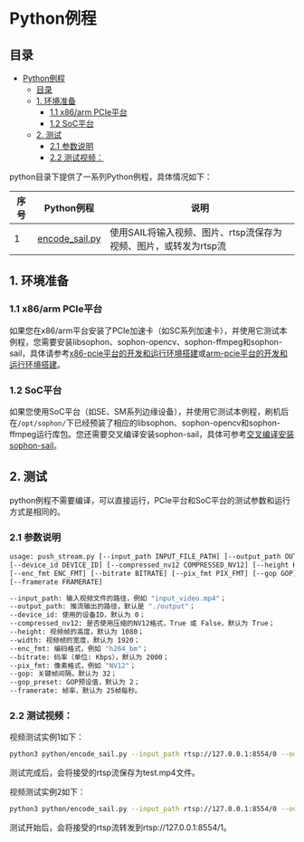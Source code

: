 # Python例程

## 目录

- [Python例程](#python例程)
  - [目录](#目录)
  - [1. 环境准备](#1-环境准备)
    - [1.1 x86/arm PCIe平台](#11-x86arm-pcie平台)
    - [1.2 SoC平台](#12-soc平台)
  - [2. 测试](#2-测试)
    - [2.1 参数说明](#21-参数说明)
    - [2.2 测试视频：](#22-测试视频)

python目录下提供了一系列Python例程，具体情况如下：

| 序号 |  Python例程      | 说明                                |
| ---- | ---------------- | -----------------------------------  |
| 1    | [encode_sail.py](./encode_sail.py) | 使用SAIL将输入视频、图片、rtsp流保存为视频、图片，或转发为rtsp流 |

## 1. 环境准备
### 1.1 x86/arm PCIe平台

如果您在x86/arm平台安装了PCIe加速卡（如SC系列加速卡），并使用它测试本例程，您需要安装libsophon、sophon-opencv、sophon-ffmpeg和sophon-sail，具体请参考[x86-pcie平台的开发和运行环境搭建](../../../docs/Environment_Install_Guide.md#3-x86-pcie平台的开发和运行环境搭建)或[arm-pcie平台的开发和运行环境搭建](../../../docs/Environment_Install_Guide.md#5-arm-pcie平台的开发和运行环境搭建)。

### 1.2 SoC平台

如果您使用SoC平台（如SE、SM系列边缘设备），并使用它测试本例程，刷机后在`/opt/sophon/`下已经预装了相应的libsophon、sophon-opencv和sophon-ffmpeg运行库包。您还需要交叉编译安装sophon-sail，具体可参考[交叉编译安装sophon-sail](../../../docs/Environment_Install_Guide.md#42-交叉编译安装sophon-sail)。

## 2. 测试
python例程不需要编译，可以直接运行，PCIe平台和SoC平台的测试参数和运行方式是相同的。
### 2.1 参数说明
```bash
usage: push_stream.py [--input_path INPUT_FILE_PATH] [--output_path OUTPUT_PATH] \
[--device_id DEVICE_ID] [--compressed_nv12 COMPRESSED_NV12] [--height HEIGHT] [--width WIDTH] \
[--enc_fmt ENC_FMT] [--bitrate BITRATE] [--pix_fmt PIX_FMT] [--gop GOP] [--gop_preset GOP_PRESET] \
[--framerate FRAMERATE]

--input_path: 输入视频文件的路径，例如 "input_video.mp4"；
--output_path: 推流输出的路径，默认是 "./output"；
--device_id: 使用的设备ID，默认为 0；
--compressed_nv12: 是否使用压缩的NV12格式，True 或 False，默认为 True；
--height: 视频帧的高度，默认为 1080；
--width: 视频帧的宽度，默认为 1920；
--enc_fmt: 编码格式，例如 "h264_bm"；
--bitrate: 码率（单位: Kbps），默认为 2000；
--pix_fmt: 像素格式，例如 "NV12"；
--gop: 关键帧间隔，默认为 32；
--gop_preset: GOP预设值，默认为 2；
--framerate: 帧率，默认为 25帧每秒。
```

### 2.2 测试视频：
视频测试实例1如下：
```bash
python3 python/encode_sail.py --input_path rtsp://127.0.0.1:8554/0 --output_path test.mp4
```
测试完成后，会将接受的rtsp流保存为test.mp4文件。

视频测试实例2如下：
```bash
python3 python/encode_sail.py --input_path rtsp://127.0.0.1:8554/0 --output_path rtsp://127.0.0.1:8554/1
```
测试开始后，会将接受的rtsp流转发到rtsp://127.0.0.1:8554/1。